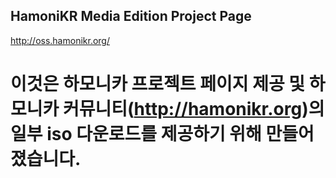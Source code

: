 ## HamoniKR Media Edition Project Page

http://oss.hamonikr.org/

# 이것은 하모니카 프로젝트 페이지 제공 및 하모니카 커뮤니티(http://hamonikr.org)의 일부 iso 다운로드를 제공하기 위해 만들어졌습니다.
